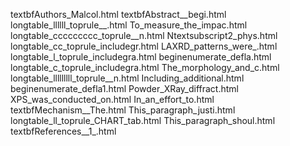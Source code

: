 textbfAuthors_Malcol.html
textbfAbstract__begi.html
longtable_llllll_toprule__.html
To_measure_the_impac.html
longtable_ccccccccc_toprule__n.html
Ntextsubscript2_phys.html
longtable_cc_toprule_includegr.html
LAXRD_patterns_were_.html
longtable_l_toprule_includegra.html
beginenumerate_defla.html
longtable_c_toprule_includegra.html
The_morphology_and_c.html
longtable_lllllllll_toprule__n.html
Including_additional.html
beginenumerate_defla1.html
Powder_XRay_diffract.html
XPS_was_conducted_on.html
In_an_effort_to.html
textbfMechanism__The.html
This_paragraph_justi.html
longtable_ll_toprule_CHART_tab.html
This_paragraph_shoul.html
textbfReferences__1_.html
